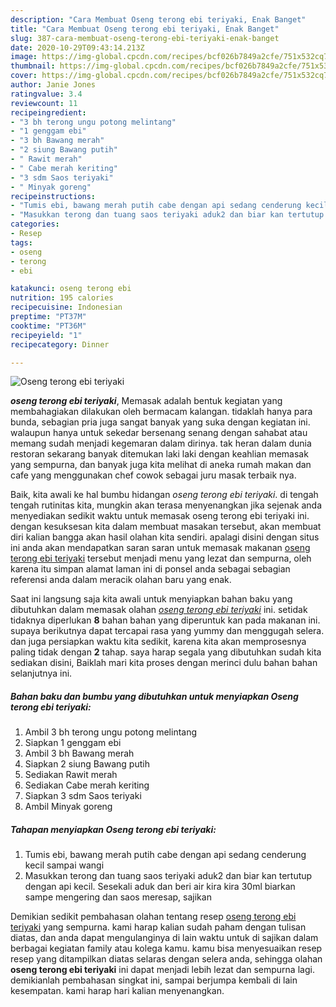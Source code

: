 ```yaml
---
description: "Cara Membuat Oseng terong ebi teriyaki, Enak Banget"
title: "Cara Membuat Oseng terong ebi teriyaki, Enak Banget"
slug: 387-cara-membuat-oseng-terong-ebi-teriyaki-enak-banget
date: 2020-10-29T09:43:14.213Z
image: https://img-global.cpcdn.com/recipes/bcf026b7849a2cfe/751x532cq70/oseng-terong-ebi-teriyaki-foto-resep-utama.jpg
thumbnail: https://img-global.cpcdn.com/recipes/bcf026b7849a2cfe/751x532cq70/oseng-terong-ebi-teriyaki-foto-resep-utama.jpg
cover: https://img-global.cpcdn.com/recipes/bcf026b7849a2cfe/751x532cq70/oseng-terong-ebi-teriyaki-foto-resep-utama.jpg
author: Janie Jones
ratingvalue: 3.4
reviewcount: 11
recipeingredient:
- "3 bh terong ungu potong melintang"
- "1 genggam ebi"
- "3 bh Bawang merah"
- "2 siung Bawang putih"
- " Rawit merah"
- " Cabe merah keriting"
- "3 sdm Saos teriyaki"
- " Minyak goreng"
recipeinstructions:
- "Tumis ebi, bawang merah putih cabe dengan api sedang cenderung kecil sampai wangi"
- "Masukkan terong dan tuang saos teriyaki aduk2 dan biar kan tertutup dengan api kecil. Sesekali aduk dan beri air kira kira 30ml biarkan sampe mengering dan saos meresap, sajikan"
categories:
- Resep
tags:
- oseng
- terong
- ebi

katakunci: oseng terong ebi 
nutrition: 195 calories
recipecuisine: Indonesian
preptime: "PT37M"
cooktime: "PT36M"
recipeyield: "1"
recipecategory: Dinner

---
```



![Oseng terong ebi teriyaki](https://img-global.cpcdn.com/recipes/bcf026b7849a2cfe/751x532cq70/oseng-terong-ebi-teriyaki-foto-resep-utama.jpg)

<b><i>oseng terong ebi teriyaki</i></b>, Memasak adalah bentuk kegiatan yang membahagiakan dilakukan oleh bermacam kalangan. tidaklah hanya para bunda, sebagian pria juga sangat banyak yang suka dengan kegiatan ini. walaupun hanya untuk sekedar bersenang senang dengan sahabat atau memang sudah menjadi kegemaran dalam dirinya. tak heran dalam dunia restoran sekarang banyak ditemukan laki laki dengan keahlian memasak yang sempurna, dan banyak juga kita melihat di aneka rumah makan dan cafe yang menggunakan chef cowok sebagai juru masak terbaik nya.

Baik, kita awali ke hal bumbu hidangan <i>oseng terong ebi teriyaki</i>. di tengah tengah rutinitas kita, mungkin akan terasa menyenangkan jika sejenak anda menyediakan sedikit waktu untuk memasak oseng terong ebi teriyaki ini. dengan kesuksesan kita dalam membuat masakan tersebut, akan membuat diri kalian bangga akan hasil olahan kita sendiri. apalagi disini dengan situs ini anda akan mendapatkan saran saran untuk memasak makanan <u>oseng terong ebi teriyaki</u> tersebut menjadi menu yang lezat dan sempurna, oleh karena itu simpan alamat laman ini di ponsel anda sebagai sebagian referensi anda dalam meracik olahan baru yang enak.




Saat ini langsung saja kita awali untuk menyiapkan bahan baku yang dibutuhkan dalam memasak olahan <u><i>oseng terong ebi teriyaki</i></u> ini. setidak tidaknya diperlukan <b>8</b> bahan bahan yang diperuntuk kan pada makanan ini. supaya berikutnya dapat tercapai rasa yang yummy dan menggugah selera. dan juga persiapkan waktu kita sedikit, karena kita akan memprosesnya paling tidak dengan <b>2</b> tahap. saya harap segala yang dibutuhkan sudah kita sediakan disini, Baiklah mari kita proses dengan merinci dulu bahan bahan selanjutnya ini.

<!--inarticleads1-->

##### Bahan baku dan bumbu yang dibutuhkan untuk menyiapkan Oseng terong ebi teriyaki:

1. Ambil 3 bh terong ungu potong melintang
1. Siapkan 1 genggam ebi
1. Ambil 3 bh Bawang merah
1. Siapkan 2 siung Bawang putih
1. Sediakan  Rawit merah
1. Sediakan  Cabe merah keriting
1. Siapkan 3 sdm Saos teriyaki
1. Ambil  Minyak goreng




<!--inarticleads2-->

##### Tahapan menyiapkan Oseng terong ebi teriyaki:

1. Tumis ebi, bawang merah putih cabe dengan api sedang cenderung kecil sampai wangi
1. Masukkan terong dan tuang saos teriyaki aduk2 dan biar kan tertutup dengan api kecil. Sesekali aduk dan beri air kira kira 30ml biarkan sampe mengering dan saos meresap, sajikan




Demikian sedikit pembahasan olahan tentang resep <u>oseng terong ebi teriyaki</u> yang sempurna. kami harap kalian sudah paham dengan tulisan diatas, dan anda dapat mengulanginya di lain waktu untuk di sajikan dalam berbagai kegiatan family atau kolega kamu. kamu bisa menyesuaikan resep resep yang ditampilkan diatas selaras dengan selera anda, sehingga olahan <b>oseng terong ebi teriyaki</b> ini dapat menjadi lebih lezat dan sempurna lagi. demikianlah pembahasan singkat ini, sampai berjumpa kembali di lain kesempatan. kami harap hari kalian menyenangkan.
